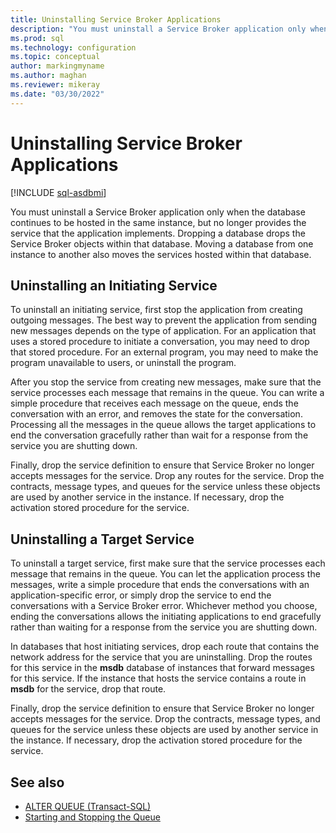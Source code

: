```yaml
---
title: Uninstalling Service Broker Applications
description: "You must uninstall a Service Broker application only when the database continues to be hosted in the same instance, but no longer provides the service that the application implements."
ms.prod: sql
ms.technology: configuration
ms.topic: conceptual
author: markingmyname
ms.author: maghan
ms.reviewer: mikeray
ms.date: "03/30/2022"
---
```


# Uninstalling Service Broker Applications

[!INCLUDE [sql-asdbmi](../../includes/applies-to-version/sql-asdbmi.md)]

You must uninstall a Service Broker application only when the database continues to be hosted in the same instance, but no longer provides the service that the application implements. Dropping a database drops the Service Broker objects within that database. Moving a database from one instance to another also moves the services hosted within that database.

## Uninstalling an Initiating Service

To uninstall an initiating service, first stop the application from creating outgoing messages. The best way to prevent the application from sending new messages depends on the type of application. For an application that uses a stored procedure to initiate a conversation, you may need to drop that stored procedure. For an external program, you may need to make the program unavailable to users, or uninstall the program.

After you stop the service from creating new messages, make sure that the service processes each message that remains in the queue. You can write a simple procedure that receives each message on the queue, ends the conversation with an error, and removes the state for the conversation. Processing all the messages in the queue allows the target applications to end the conversation gracefully rather than wait for a response from the service you are shutting down.

Finally, drop the service definition to ensure that Service Broker no longer accepts messages for the service. Drop any routes for the service. Drop the contracts, message types, and queues for the service unless these objects are used by another service in the instance. If necessary, drop the activation stored procedure for the service.

## Uninstalling a Target Service

To uninstall a target service, first make sure that the service processes each message that remains in the queue. You can let the application process the messages, write a simple procedure that ends the conversations with an application-specific error, or simply drop the service to end the conversations with a Service Broker error. Whichever method you choose, ending the conversations allows the initiating applications to end gracefully rather than waiting for a response from the service you are shutting down.

In databases that host initiating services, drop each route that contains the network address for the service that you are uninstalling. Drop the routes for this service in the **msdb** database of instances that forward messages for this service. If the instance that hosts the service contains a route in **msdb** for the service, drop that route.

Finally, drop the service definition to ensure that Service Broker no longer accepts messages for the service. Drop the contracts, message types, and queues for the service unless these objects are used by another service in the instance. If necessary, drop the activation stored procedure for the service.

## See also

- [ALTER QUEUE (Transact-SQL)](../../t-sql/statements/alter-queue-transact-sql.md)
- [Starting and Stopping the Queue](starting-and-stopping-the-queue.md)
